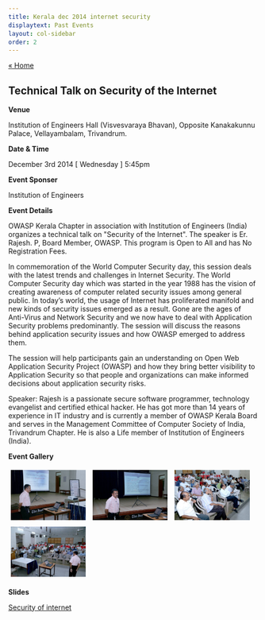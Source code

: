```yaml
---
title: Kerala dec 2014 internet security
displaytext: Past Events
layout: col-sidebar
order: 2
---
```

<a href="../index.html" class="previous">&laquo; Home</a>

## Technical Talk on Security of the Internet

**Venue**

Institution of Engineers Hall (Visvesvaraya Bhavan), Opposite Kanakakunnu Palace, Vellayambalam, Trivandrum.

**Date & Time**

December 3rd 2014 [ Wednesday ] 5:45pm

**Event Sponser**

Institution of Engineers

**Event Details**

OWASP Kerala Chapter in association with Institution of Engineers (India) organizes a technical talk on "Security of the Internet". The speaker is Er. Rajesh. P, Board Member, OWASP. This program is Open to All and has No Registration Fees.

In commemoration of the World Computer Security day, this session deals with the latest trends and challenges in Internet Security. The World Computer Security day which was started in the year 1988 has the vision of creating awareness of computer related security issues among general public. In today’s world, the usage of Internet has proliferated manifold and new kinds of security issues emerged as a result. Gone are the ages of Anti-Virus and Network Security and we now have to deal with Application Security problems predominantly. The session will discuss the reasons behind application security issues and how OWASP emerged to address them.

The session will help participants gain an understanding on Open Web Application Security Project (OWASP) and how they bring better visibility to Application Security so that people and organizations can make informed decisions about application security risks.

Speaker: Rajesh is a passionate secure software programmer, technology evangelist and certified ethical hacker. He has got more than 14 years of experience in IT industry and is currently a member of OWASP Kerala Board and serves in the Management Committee of Computer Society of India, Trivandrum Chapter. He is also a Life member of Institution of Engineers (India).

**Event Gallery**

<div class="col">
	<a href="/assets/images/Kerala_dec_2014_internet_security_1.png.jpeg" target="new"><img src="/assets/images/Kerala_dec_2014_internet_security_1.png.jpeg" style="display: inline-block;max-width: 98%;height: auto;width: 30%;margin: 1%;" alt="Rajesh Nair" /></a>
	<a href="/assets/images/Kerala_dec_2014_internet_security_2.png.jpeg" target="new"><img src="/assets/images/Kerala_dec_2014_internet_security_2.png.jpeg" style="display: inline-block;max-width: 98%;height: auto;width: 30%;margin: 1%;" alt="Sajith Shetty - Welcome speech"/></a>
	<a href="/assets/images/Kerala_dec_2014_internet_security_3.png.jpeg" target="new"><img src="/assets/images/Kerala_dec_2014_internet_security_3.png.jpeg"  style="display: inline-block;max-width: 98%;height: auto;width: 30%;margin: 1%;" alt="Audience"/></a>
</div>
<div class="col">
	<a href="/assets/images/Kerala_dec_2014_internet_security_4.png.jpeg" target="new"><img src="/assets/images/Kerala_dec_2014_internet_security_4.png.jpeg"  style="display: inline-block;max-width: 98%;height: auto;width: 30%;margin: 1%;" alt="Audience"/></a>
</div>


**Slides**

[Security of internet](https://www.slideshare.net/OWASPKerala/security-of-internet)